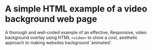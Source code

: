 # A simple HTML example of a video background web page

A thorough and well-coded example of an effective, Responsive, video background overlay using HTML `<video>` to show a cool, aesthetic approach to making websites background \'animated\'.
